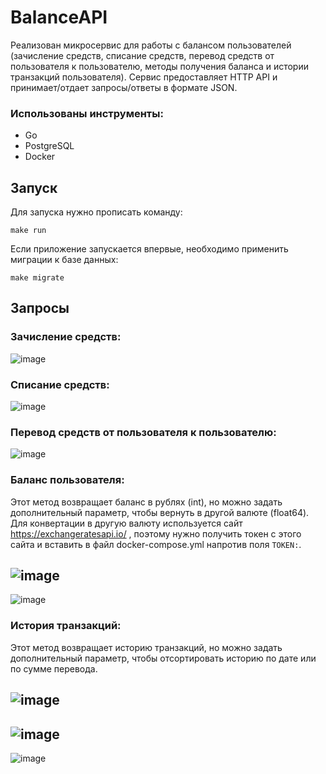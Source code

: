 # BalanceAPI
Реализован микросервис для работы с балансом пользователей (зачисление средств, списание средств, перевод средств от пользователя к пользователю, методы получения баланса и истории транзакций пользователя).
Сервис предоставляет HTTP API и принимает/отдает запросы/ответы в формате JSON.

### Использованы инструменты:
* Go
* PostgreSQL
* Docker

## Запуск
Для запуска нужно прописать команду:
```
make run
```
Если приложение запускается впервые, необходимо применить миграции к базе данных:
```
make migrate
```

## Запросы

### Зачисление средств:
![image](https://user-images.githubusercontent.com/101933425/194542917-1a755ccf-7275-4ac3-8fb4-feab863cbe35.png)

### Списание средств:
![image](https://user-images.githubusercontent.com/101933425/194543325-8ee5ed53-527f-483b-925e-b6f8e26ee7ae.png)

### Перевод средств от пользователя к пользователю:
![image](https://user-images.githubusercontent.com/101933425/194544707-bd07f589-c77e-4564-b9ac-161879481317.png)

### Баланс пользователя:
Этот метод возвращает баланс в рублях (int), но можно задать дополнительный параметр, чтобы вернуть в другой валюте (float64).
Для конвертации в другую валюту используется сайт https://exchangeratesapi.io/ , поэтому нужно получить токен с этого сайта и вставить в файл docker-compose.yml напротив поля `TOKEN:`.

![image](https://user-images.githubusercontent.com/101933425/194545725-ed0e7b8c-0ed8-4fef-81f2-14fd8a908233.png)
---
![image](https://user-images.githubusercontent.com/101933425/194545864-62d72576-b3e0-4664-8754-47412c55de9a.png)

### История транзакций:
Этот метод возвращает историю транзакций, но можно задать дополнительный параметр, чтобы отсортировать историю по дате или по сумме перевода.

![image](https://user-images.githubusercontent.com/101933425/194546638-550c9246-2245-45f0-96a8-1db45671437e.png)
---
![image](https://user-images.githubusercontent.com/101933425/194546676-9c5df6d7-b15e-458b-948e-c7c4919d2519.png)
---
![image](https://user-images.githubusercontent.com/101933425/194546860-2e7bfe63-dfeb-4046-9d4e-8d6ad171e9fd.png)

